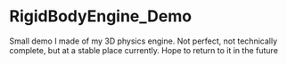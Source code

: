 # RigidBodyEngine_Demo
Small demo I made of my 3D physics engine. Not perfect, not technically complete, but at a stable place currently. Hope to return to it in the future
